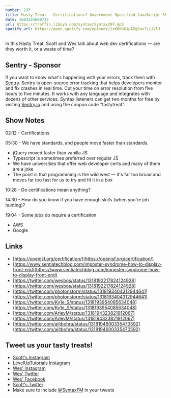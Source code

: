 ```yaml
---
number: 297
title: Hasty Treat - Certifications? Government Specified JavaScript Skills?
date: 1604325600713
url: https://traffic.libsyn.com/syntax/Syntax297.mp3
spotify_url: https://open.spotify.com/episode/1xKB0oK1pAZq3ux7jiiVl3
---
```


In this Hasty Treat, Scott and Wes talk about web dev certifications — are they worth it, or a waste of time?

## Sentry - Sponsor
If you want to know what's happening with your errors, track them with [Sentry](https://sentry.io/). Sentry is open-source error tracking that helps developers monitor and fix crashes in real time. Cut your time on error resolution from five hours to five minutes. It works with any language and integrates with dozens of other services. Syntax listeners can get two months for free by visiting [Sentry.io](https://sentry.io/) and using the coupon code "tastytreat".

## Show Notes

02:12 - Certifications

05:30 - We have standards, and people move faster than standards.
* jQuery moved faster than vanilla JS
* Typescript is sometimes preferred over regular JS
* We have universities that offer web developer certs and many of them are a joke
* The point is that programming is the wild west — it's far too broad and moves far too fast for us to try and fit it in a box

10:28 - Do certifications mean anything?

14:30 - How do you know if you have enough skills (when you're job hunting)?

19:04 - Some jobs do require a certification
* AWS
* Google

## Links
* [https://openjsf.org/certification/](https://openjsf.org/certification/)
* [https://www.sentiatechblog.com/imposter-syndrome-how-to-display-front-end](https://www.sentiatechblog.com/imposter-syndrome-how-to-display-front-end)
* [https://twitter.com/wesbos/status/1318192217824124928](https://twitter.com/wesbos/status/1318192217824124928)
* [https://twitter.com/photonstorm/status/1318193404312944641](https://twitter.com/photonstorm/status/1318193404312944641)
* [https://twitter.com/Ky1e_S/status/1318193954085634048](https://twitter.com/Ky1e_S/status/1318193954085634048)
* [https://twitter.com/ArleyM/status/1318194323821912067](https://twitter.com/ArleyM/status/1318194323821912067)
* [https://twitter.com/ajitbohra/status/1318194600335470592](https://twitter.com/ajitbohra/status/1318194600335470592)

## Tweet us your tasty treats!
* [Scott's Instagram](https://www.instagram.com/stolinski/)
* [LevelUpTutorials Instagram](https://www.instagram.com/LevelUpTutorials/)
* [Wes' Instagram](https://www.instagram.com/wesbos/)
* [Wes' Twitter](https://twitter.com/wesbos)
* [Wes' Facebook](https://www.facebook.com/wesbos.developer)
* [Scott's Twitter](https://twitter.com/stolinski)
* Make sure to include [@SyntaxFM](https://twitter.com/SyntaxFM) in your tweets